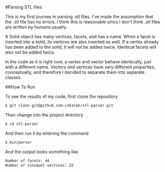 #Parsing STL files

This is my first journey in parsing .stl files. I've made the assumption that the .stl file has no errors. I think this is reasonable since I don't think .stl files are written by humans usually.

A Solid object has many vertices, facets, and has a name. When a facet is inserted into a solid, its vertices are also inserted as well. If a vertex already has been added to the solid, it will not be added twice. Identical facets will also not be added twice. 

In the code as it is right now, a vertex and vector behave identically, just with a different name. Vectors and vertices have very different properties, conceptually, and therefore I decided to separate them into separate classes.

##How To Run

To see the results of my code, first clone the repository
```bash
$ git clone git@github.com:catarak/stl-parser.git
```

Then change into the project directory
```bash
$ cd stl-parser
```
And then run it by entering the command
```bash
$ bin/parser
```

And the output looks something like
```bash
Number of facets: 44
Number of (unique) vertices: 22
```